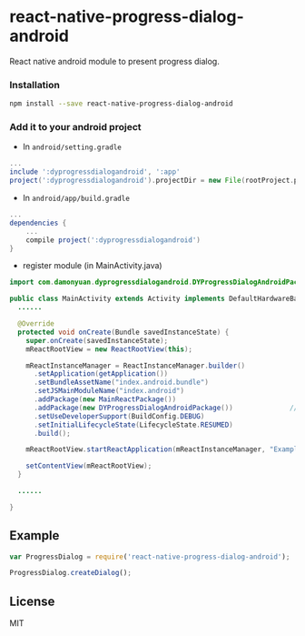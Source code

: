 # react-native-progress-dialog-android

React native android module to present progress dialog.

### Installation

```bash
npm install --save react-native-progress-dialog-android
```

### Add it to your android project

* In `android/setting.gradle`

```gradle
...
include ':dyprogressdialogandroid', ':app'
project(':dyprogressdialogandroid').projectDir = new File(rootProject.projectDir, '../node_modules/react-native-progress-dialog-android')
```

* In `android/app/build.gradle`

```gradle
...
dependencies {
    ...
    compile project(':dyprogressdialogandroid')
}
```

* register module (in MainActivity.java)

```java
import com.damonyuan.dyprogressdialogandroid.DYProgressDialogAndroidPackage;;  // <--- import

public class MainActivity extends Activity implements DefaultHardwareBackBtnHandler {
  ......

  @Override
  protected void onCreate(Bundle savedInstanceState) {
    super.onCreate(savedInstanceState);
    mReactRootView = new ReactRootView(this);

    mReactInstanceManager = ReactInstanceManager.builder()
      .setApplication(getApplication())
      .setBundleAssetName("index.android.bundle")
      .setJSMainModuleName("index.android")
      .addPackage(new MainReactPackage())
      .addPackage(new DYProgressDialogAndroidPackage())              // <------ add here
      .setUseDeveloperSupport(BuildConfig.DEBUG)
      .setInitialLifecycleState(LifecycleState.RESUMED)
      .build();

    mReactRootView.startReactApplication(mReactInstanceManager, "Example", null);

    setContentView(mReactRootView);
  }

  ......

}
```

## Example
```javascript
var ProgressDialog = require('react-native-progress-dialog-android');

ProgressDialog.createDialog();
```
## License

MIT